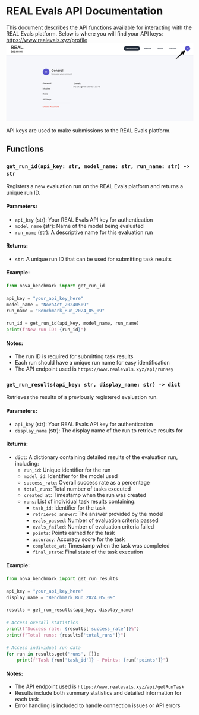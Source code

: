 # REAL Evals API Documentation

This document describes the API functions available for interacting with the REAL Evals platform.
Below is where you will find your API keys: https://www.realevals.xyz/profile
![API Keys Interface](images/api_keys.png)

API keys are used to make submissions to the REAL Evals platform.

## Functions

### `get_run_id(api_key: str, model_name: str, run_name: str) -> str`

Registers a new evaluation run on the REAL Evals platform and returns a unique run ID.

#### Parameters:
- `api_key` (str): Your REAL Evals API key for authentication
- `model_name` (str): Name of the model being evaluated
- `run_name` (str): A descriptive name for this evaluation run

#### Returns:
- `str`: A unique run ID that can be used for submitting task results

#### Example:
```python
from nova_benchmark import get_run_id

api_key = "your_api_key_here"
model_name = "NovaAct_20240509"
run_name = "Benchmark_Run_2024_05_09"

run_id = get_run_id(api_key, model_name, run_name)
print(f"New run ID: {run_id}")
```

#### Notes:
- The run ID is required for submitting task results
- Each run should have a unique run name for easy identification
- The API endpoint used is `https://www.realevals.xyz/api/runKey`

### `get_run_results(api_key: str, display_name: str) -> dict`

Retrieves the results of a previously registered evaluation run.

#### Parameters:
- `api_key` (str): Your REAL Evals API key for authentication
- `display_name` (str): The display name of the run to retrieve results for

#### Returns:
- `dict`: A dictionary containing detailed results of the evaluation run, including:
  - `run_id`: Unique identifier for the run
  - `model_id`: Identifier for the model used
  - `success_rate`: Overall success rate as a percentage
  - `total_runs`: Total number of tasks executed
  - `created_at`: Timestamp when the run was created
  - `runs`: List of individual task results containing:
    - `task_id`: Identifier for the task
    - `retrieved_answer`: The answer provided by the model
    - `evals_passed`: Number of evaluation criteria passed
    - `evals_failed`: Number of evaluation criteria failed
    - `points`: Points earned for the task
    - `accuracy`: Accuracy score for the task
    - `completed_at`: Timestamp when the task was completed
    - `final_state`: Final state of the task execution

#### Example:
```python
from nova_benchmark import get_run_results

api_key = "your_api_key_here"
display_name = "Benchmark_Run_2024_05_09"

results = get_run_results(api_key, display_name)

# Access overall statistics
print(f"Success rate: {results['success_rate']}%")
print(f"Total runs: {results['total_runs']}")

# Access individual run data
for run in results.get('runs', []):
    print(f"Task {run['task_id']} - Points: {run['points']}")
```

#### Notes:
- The API endpoint used is `https://www.realevals.xyz/api/getRunTask`
- Results include both summary statistics and detailed information for each task
- Error handling is included to handle connection issues or API errors
